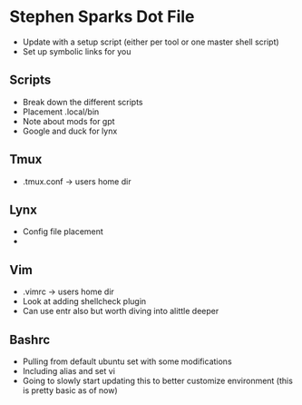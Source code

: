 # Stephen Sparks Dot File 

* Update with a setup script (either per tool or one master shell script)
* Set up symbolic links for you 

## Scripts 

* Break down the different scripts 
* Placement .local/bin
* Note about mods for gpt 
* Google and duck for lynx 

## Tmux 

* .tmux.conf -> users home dir 

## Lynx 

* Config file placement 
* 

## Vim

* .vimrc -> users home dir 
* Look at adding shellcheck plugin 
* Can use entr also but worth diving into alittle deeper

## Bashrc 

* Pulling from default ubuntu set with some modifications 
* Including alias and set vi
* Going to slowly start updating this to better customize environment (this is pretty basic as of now)
